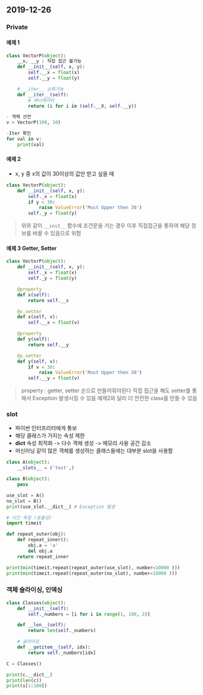 ## 2019-12-26

### Private

#### 예제 1

```python
class VectorP(object):
    __x, __y : 직접 접근 불가능
    def __init__(self, x, y):
        self.__x = float(x)
        self.__y = float(y)

    # __iter__ 순회가능
    def __iter__(self):
        # 제너레이터
        return (i for i in (self.__X, self.__y))

- 객체 선언
v = VectorP(100, 10)

-Iter 확인
for val in v:
    print(val)
```

#### 예제 2

-   x, y 중 x의 값이 30이상의 값만 받고 싶을 때

```python
class VectorP(object):
    def __init__(self, x, y):
        self._x = float(x)
        if y < 30:
            raise ValueError('Must Upper then 30')
        self._y = float(y)
```

> 위와 같이 `__init__` 함수에 조건문을 거는 경우 이후 직접접근을 통하여 해당 정보를 바꿀 수 있음으로 위험

#### 예제 3 Getter, Setter

```python
class VectorP(object):
    def __init__(self, x, y):
        self._x = float(x)
        self._y = float(y)

    @property
    def x(self):
        return self.__x

    @x.setter
    def x(self, v):
        self.__x = float(v)

    @property
    def y(self):
        return self.__y

    @y.setter
    def y(self, v):
        if v < 30:
            raise ValueError('Must Upper then 30')
        self.__y = float(v)
```

> property : getter, setter 순으로 만들어줘야된다
> 직접 접근을 해도 setter를 통해서 Exception 발생시킬 수 있음
> 예제2와 달리 더 안전한 class를 만들 수 있음

### **slot**

-   파이썬 인터프리터에게 통보
-   해당 클래스가 가지는 속성 제한
-   **dict** 속성 최적화 -> 다수 객체 생성 -> 메모리 사용 공간 감소
-   머신러닝 같이 많은 객체를 생성하는 클래스들에는 대부분 slot을 사용함

```python
class A(object):
    __slots__ = ('test',)

class B(object):
    pass

use_slot = A()
no_slot = B()
print(use_slot.__dict__) # Exception 발생

# 시간 측정 (효율성)
import timeit

def repeat_outer(obj):
    def repeat_inner():
        obj.a = 'a'
        del obj.a
    return repeat_inner

print(min(timeit.repeat(repeat_outer(use_slot), number=10000 )))
print(min(timeit.repeat(repeat_outer(no_slot), number=10000 )))

```

### 객체 슬라이싱, 인덱싱

```python
class Classes(object):
    def __init__(self):
        self._numbers = [i for i in range(1, 100, 2)]

    def __len__(self):
        return len(self._numbers)

    # 슬라이싱
    def __getitem__(self, idx):
        return self._numbers[idx]

C = Classes()

print(c.__dict__)
print(len(c))
print(s[1:100])
```
